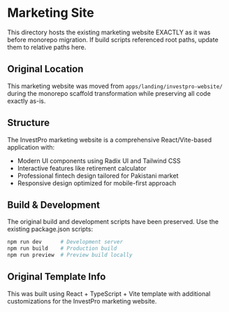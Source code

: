 # Marketing Site

This directory hosts the existing marketing website EXACTLY as it was before monorepo migration. If build scripts referenced root paths, update them to relative paths here.

## Original Location
This marketing website was moved from `apps/landing/investpro-website/` during the monorepo scaffold transformation while preserving all code exactly as-is.

## Structure
The InvestPro marketing website is a comprehensive React/Vite-based application with:
- Modern UI components using Radix UI and Tailwind CSS  
- Interactive features like retirement calculator
- Professional fintech design tailored for Pakistani market
- Responsive design optimized for mobile-first approach

## Build & Development
The original build and development scripts have been preserved. Use the existing package.json scripts:
```bash
npm run dev      # Development server
npm run build    # Production build
npm run preview  # Preview build locally
```

## Original Template Info
This was built using React + TypeScript + Vite template with additional customizations for the InvestPro marketing website.
